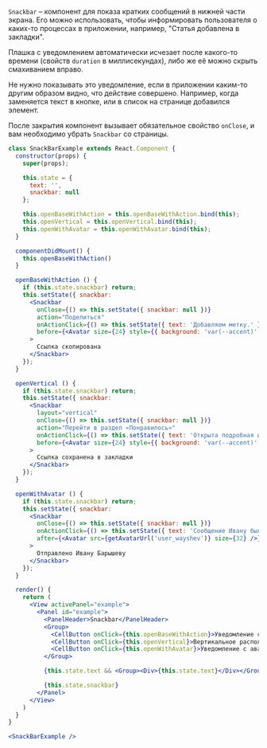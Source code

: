 `Snackbar` – компонент для показа кратких сообщений в нижней части экрана. Его можно использовать, чтобы информировать пользователя о каких-то процессах в приложении, например, "Статья добавлена в закладки".

Плашка с уведомлением автоматически исчезает после какого-то времени (свойств `duration` в миллисекундах), либо же её можно скрыть смахиванием вправо.

Не нужно показывать это уведомление, если в приложении каким-то другим образом видно, что действие совершено. Например, когда заменяется текст в кнопке, или в список на странице добавился элемент.

После закрытия компонент вызывает обязательное свойство `onClose`, и вам необходимо убрать `Snackbar` со страницы.

```jsx
class SnackBarExample extends React.Component {
  constructor(props) {
    super(props);

    this.state = {
      text: '',
      snackbar: null
    };

    this.openBaseWithAction = this.openBaseWithAction.bind(this);
    this.openVertical = this.openVertical.bind(this);
    this.openWithAvatar = this.openWithAvatar.bind(this);
  }

  componentDidMount() {
    this.openBaseWithAction()
  }

  openBaseWithAction () {
    if (this.state.snackbar) return;
    this.setState({ snackbar:
      <Snackbar
        onClose={() => this.setState({ snackbar: null })}
        action="Поделиться"
        onActionClick={() => this.setState({ text: 'Добавляем метку.' })}
        before={<Avatar size={24} style={{ background: 'var(--accent)' }}><Icon16Done fill="#fff" width={14} height={14} /></Avatar>}
      >
        Ссылка скопирована
      </Snackbar>
    });
  }

  openVertical () {
    if (this.state.snackbar) return;
    this.setState({ snackbar:
      <Snackbar
        layout="vertical"
        onClose={() => this.setState({ snackbar: null })}
        action="Перейти в раздел «Понравилось»"
        onActionClick={() => this.setState({ text: 'Открыта подробная информация.' })}
        before={<Avatar size={24} style={{ background: 'var(--accent)' }}><Icon16Done fill="#fff" width={14} height={14} /></Avatar>}
      >
        Ссылка сохранена в закладки
      </Snackbar>
    });
  }

  openWithAvatar () {
    if (this.state.snackbar) return;
    this.setState({ snackbar:
      <Snackbar
        onClose={() => this.setState({ snackbar: null })}
        onActionClick={() => this.setState({ text: 'Сообщение Ивану было отменено.' })}
        after={<Avatar src={getAvatarUrl('user_wayshev')} size={32} />}
      >
        Отправлено Ивану Барышеву
      </Snackbar>
    });
  }

  render() {
    return (
      <View activePanel="example">
        <Panel id="example">
          <PanelHeader>Snackbar</PanelHeader>
          <Group>
            <CellButton onClick={this.openBaseWithAction}>Уведомление с иконкой и кнопкой</CellButton>
            <CellButton onClick={this.openVertical}>Вертикальное расположение</CellButton>
            <CellButton onClick={this.openWithAvatar}>Уведомление с аватаркой</CellButton>
          </Group>

          {this.state.text && <Group><Div>{this.state.text}</Div></Group>}

          {this.state.snackbar}
        </Panel>
      </View>
    )
  }
}

<SnackBarExample />
```
